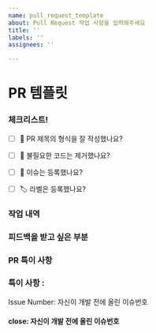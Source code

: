 ```yaml
---
name: pull_request_template
about: Pull Request 작업 사항을 입력해주세요
title: ''
labels: ''
assignees: ''

---
```


# PR 템플릿
### 체크리스트!
- [ ] 🔀 PR 제목의 형식을 잘 작성했나요?
- [ ] 🧹 불필요한 코드는 제거했나요?
- [ ] 💭 이슈는 등록했나요?
- [ ] 🏷️ 라벨은 등록했나요?


### 작업 내역
<!-- 어떻게 문제를 해결하였는지 -->




### 피드백을 받고 싶은 부분 
<!-- 작업 후 기대 동작(스크린샷) -->




### PR 특이 사항
<!-- 어떤 부분에 리뷰어가 집중하면 좋을까요? -->




### 특이 사항 :
Issue Number:  자신이 개발 전에 올린 이슈번호

#### close:  자신이 개발 전에 올린 이슈번호
